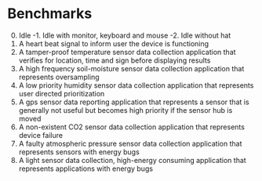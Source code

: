 
# Benchmarks
0. Idle
-1. Idle with monitor, keyboard and mouse
-2. Idle without hat
1. A heart beat signal to inform user the device is functioning
2. A tamper-proof temperature sensor data collection application that verifies for location, time and sign before displaying results
3. A high frequency soil-moisture sensor data collection application that represents oversampling
4. A low priority humidity sensor data collection application that represents user directed prioritization
5. A gps sensor data reporting application that represents a sensor that is generally not useful but becomes high priority if the sensor hub is moved
6. A non-existent CO2 sensor data collection application that represents device failure
7. A faulty atmospheric pressure sensor data collection application that represents sensors with energy bugs
8. A light sensor data collection, high-energy consuming application that represents applications with energy bugs
